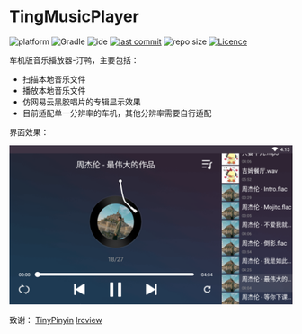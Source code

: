 # TingMusicPlayer

![platform](https://img.shields.io/badge/platform-Android-lightgrey.svg)
![Gradle](https://img.shields.io/badge/Gradle-3.1.2-brightgreen.svg)
![ide](https://img.shields.io/badge/IDE-Android%20Studio-brightgreen.svg)
[![last commit](https://img.shields.io/github/last-commit/ahuyangdong/TingMusicPlayer.svg)](https://github.com/ahuyangdong/TingMusicPlayer/commits/main)
![repo size](https://img.shields.io/github/repo-size/ahuyangdong/TingMusicPlayer.svg)
[![Licence](https://img.shields.io/github/license/ahuyangdong/TingMusicPlayer.svg)](https://github.com/ahuyangdong/TingMusicPlayer/blob/main/LICENSE)

车机版音乐播放器-汀鸭，主要包括：

- 扫描本地音乐文件
- 播放本地音乐文件
- 仿网易云黑胶唱片的专辑显示效果
- 目前适配单一分辨率的车机，其他分辨率需要自行适配

界面效果：

![image](https://github.com/ahuyangdong/TingMusicPlayer/blob/main/images/main.png)


致谢：
[TinyPinyin](https://github.com/promeG/TinyPinyin)
[lrcview](https://github.com/wangchenyan/lrcview)
